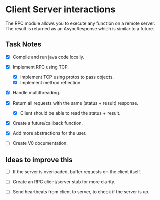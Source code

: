 # Client Server interactions
The RPC module allows you to execute any function on a remote server.
The result is returned as an AsyncResponse which is similar to a future.


## Task Notes
- [x] Compile and run java code locally.
- [x] Implement RPC using TCP.
  - [x] Implement TCP using protos to pass objects.
  - [x] Implement method reflection.
- [x] Handle multithreading.
- [x] Return all requests with the same (status + result) response.
  - [x] Client should be able to read the status + result.
- [x] Create a future/callback function.
- [x] Add more abstractions for the user.
- [ ] Create V0 documentation.


## Ideas to improve this
- [ ] If the server is overloaded, buffer requests on the client itself.
- [ ] Create an RPC client/server stub for more clarity.
- [ ] Send heartbeats from client to server, to check if the server is up.

